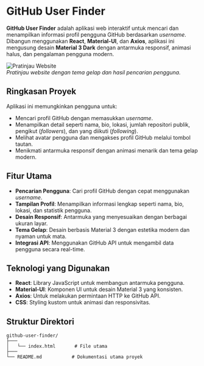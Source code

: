 # GitHub User Finder

**GitHub User Finder** adalah aplikasi web interaktif untuk mencari dan menampilkan informasi profil pengguna GitHub berdasarkan *username*. Dibangun menggunakan **React**, **Material-UI**, dan **Axios**, aplikasi ini mengusung desain **Material 3 Dark** dengan antarmuka responsif, animasi halus, dan pengalaman pengguna modern.

![Pratinjau Website](https://i.postimg.cc/nzxfQB9F/Screenshot-2025-06-06-03-18-43-877-mark-via-gp.jpg)  
*Pratinjau website dengan tema gelap dan hasil pencarian pengguna.*

## Ringkasan Proyek

Aplikasi ini memungkinkan pengguna untuk:
- Mencari profil GitHub dengan memasukkan *username*.
- Menampilkan detail seperti nama, bio, lokasi, jumlah repositori publik, pengikut (*followers*), dan yang diikuti (*following*).
- Melihat avatar pengguna dan mengakses profil GitHub melalui tombol tautan.
- Menikmati antarmuka responsif dengan animasi menarik dan tema gelap modern.

## Fitur Utama

- **Pencarian Pengguna**: Cari profil GitHub dengan cepat menggunakan *username*.
- **Tampilan Profil**: Menampilkan informasi lengkap seperti nama, bio, lokasi, dan statistik pengguna.
- **Desain Responsif**: Antarmuka yang menyesuaikan dengan berbagai ukuran layar.
- **Tema Gelap**: Desain berbasis Material 3 dengan estetika modern dan nyaman untuk mata.
- **Integrasi API**: Menggunakan GitHub API untuk mengambil data pengguna secara real-time.

## Teknologi yang Digunakan

- **React**: Library JavaScript untuk membangun antarmuka pengguna.
- **Material-UI**: Komponen UI untuk desain Material 3 yang konsisten.
- **Axios**: Untuk melakukan permintaan HTTP ke GitHub API.
- **CSS**: Styling kustom untuk animasi dan responsivitas.

## Struktur Direktori

```plaintext
github-user-finder/
├───
│   └── index.html       # File utama
├───
└── README.md           # Dokumentasi utama proyek